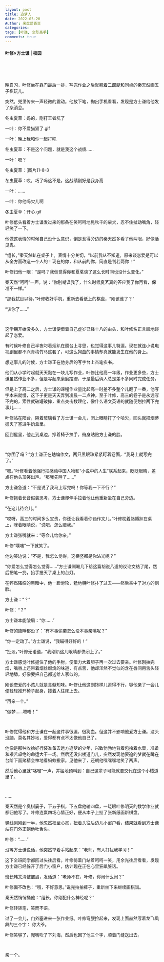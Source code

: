 ```yaml
---
layout: post
title: 追梦人
date: 2022-05-20
Author: 来盘茴香豆
categories: 
tags: [叶谦, 全职高手]
comments: true
--- 
```


#### 叶修×方士谦 | 校园


<br/><br/><br/>


晚自习，叶修坐在靠门最后一排，写完作业之后就翘着二郎腿和同桌的秦天然画五子棋玩儿。

突然，兜里传来一声轻微的震动。他放下笔，掏出手机看看，发现是方士谦给他发了条消息。

冬虫夏草：妈的，刚打王者坑了

一叶：你不爱猫猫了.gif

一叶：晚上我和你一起打吧

冬虫夏草：不是这个问题，就是我这个战绩……

一叶：嗯？

冬虫夏草：[图片]1-8-3

冬虫夏草：哎，巧了吗这不是，这战绩刚好是我身高

一叶：……

一叶：你他吗欠儿啊

冬虫夏草：开心.gif

叶修低头看着方士谦发过来的那条在笑呵呵地晃秋千的柴犬，忍不住扯动嘴角，轻轻笑了一下。

他做这表情的时候自己没什么意识，倒是惹得旁边的秦天然多看了他两眼，好像活见鬼。

“组长，”秦天然趴在桌子上，表情十分关切，“以前我从不知道，原来谈恋爱是可以从全方面改造一个人的！现在的你，和从前的你，简直是判若两你！”

叶修扫他一眼：“是吗？我倒觉得你和夏茗谈了这么长时间也没什么变化。”

秦天然“呵呵”一声，说：“你别嘲讽我了，什么时候夏茗真的答应我了你再看，保准不一样。”

“那我拭目以待。”叶修收好手机，重新去看纸上的棋盘，“刚该谁了？”

“该你了……”

<br/>

这学期开始没多久，方士谦便借着自己虚岁已经十八的由头，和叶修名正言顺地谈起了恋爱。

有时候叶修自己半夜叼着烟趴在窗台上寻思，也觉得这事儿特逗。现在就连小说电视剧里都不兴青梅竹马这套了，可这么狗血的事情却真就能发生在他的身上。

想这事儿的时候，方士谦正在他身后的写字台上奋笔疾书。

他们从小学时起就天天黏在一块儿写作业，叶修比他高一年级，作业更多些，方士谦虽然作业不多，但是写起来磨磨蹭蹭，于是最后俩人总是差不多同时完成任务。

但是上了高二之后，方士谦的课程作业量比起高一时差不多整个儿翻了一番，他写字本来就慢，这下子更是天天弄到凌晨一二点钟。至于叶修，高三的卷子是永远写不完的，索性就破罐破摔，重点突击数理化，像什么语文英语的就随便划拉两下完事儿……

叶修站在阳台，隔着玻璃看了方士谦一会儿，闭上眼睛打了个哈欠，回头就把烟蒂摁灭了塞进牛奶盒里。

回到屋里，他走到桌边，撑着椅子扶手，俯身贴贴方士谦的脸。

<br/>

“你困了吗？”方士谦正在瞎编作文，两只黑眼珠紧紧盯着卷面，“我马上就写完了。”

“嗯。”叶修看着他强行把感动中国人物和“小说中的人生”联系起来，眨眨眼睛，差点在他头顶笑出声。“那我先睡了……”

方士谦急道：“不是说了我马上写完吗！你等我一下不行？”

叶修拖着长音假装思考，方士谦却伸手拉着他让他重新坐在自己旁边。

“在这儿待会儿。”

“哎呀，高三的时间多么宝贵，你还让我看着你诌作文儿。”叶修枕着胳膊趴在桌上，眯着眼睛说，“说吧，怎么赔我。”

方士谦张嘴就来：“等会儿给你亲。”

叶修“噗嗤”一下就笑了。

他边笑边说：“不是，我怎么觉得，这横竖都是你沾光呢？”

“你爱怎么觉得怎么觉得……”方士谦唰唰几下给这篇胡说八道的议论文结了尾，然后把笔一扔，抬手摁灭了桌上的台灯。

在猝然降临的黑暗中，他一蹬滑轮，猛地朝叶修扑了过去——然后亲中了对方的侧脸。

方士谦：“？”

叶修：“？”

方士谦本能皱眉：“你……”

叶修的瞌睡都没了：“有本事偷袭怎么没本事亲嘴呢？”

“你一定动了。”方士谦说，“我瞄得好好的！”

“扯淡，”叶修无语道，“我刚趴这儿眼睛都快闭上了。”

方士谦感觉叶修握住了他的手肘，便借力大着胆子再一次过去要亲。叶修刚抽完烟，嘴唇上还带着烟丝燃烧的味道，有点苦，他却浑然不觉似的含在唇间用舌头轻轻地舔。好像要把自己都送给人家似的。

刚谈恋爱的小孩儿就是食髓知味。叶修让他这副馋样儿逗得不行，容他亲了一会儿便轻轻推开椅子起身，搂着人往床上去。

“再亲一个。”

“做梦……嗯唔！”

<br/>

叶修觉得他和方士谦在一起这件事很逗，很狗血。但这并不影响他爱方士谦。没头没脑，莫名其妙地，爱得都有点不太像他自己了。

他像是那种收拾好行装准备去远方追梦的少年，兴致勃勃地背着包拎着水壶，准备和艰苦卓绝的命运大干一场。然后还没出楼道门儿，突然发现他要追的梦就在蹲在台阶下面聚精会神地看蚂蚁搬家。见他来了，还朝他嘿嘿嘿地笑了两声。

然后他心里就“咯噔”一声，并猛地预料到：自己这辈子可能就要交代在这个小楼道里了。

<br/>

……

秦天然是个臭棋篓子，下五子棋，下五盘他输四盘，一眨眼叶修明天的数学作业就都归他写了。叶修连赢四场心情正好，便从本子上扯了张新纸画新棋盘。

竖线刚刚到一半，他忽然福至心灵，扭着头往后边儿小窗户看，结果就看到方士谦站在门外正朝他吐舌头。

叶修：“……”

没等方士谦说话，他突然举着手站起来：“老师，有人打扰我学习！”

这下全班同学都回过头往后看。叶修倚着门站着呵呵一笑，用余光往后看看，发现方士谦已经躲开了后门小窗户，估计现在正在心里狂飙脏话。

班长韩文清皱皱眉，发话道：“老师不在，叶修，你闹什么闹？”

叶修面不改色：“哦，不好意思。”说完拍拍裤子，重新坐下来继续画棋谱。

秦天然悄悄捅他：“组长，你刚犯什么神经呢？”

叶修转转笔，笑而不语。

过了一会儿，门外塞进来一张作业纸。叶修弯腰捡起来，发现上面赫然写着龙飞凤舞的三个字：
你大爷。

叶修笑够了，兜嘴吹了下刘海，然后也回了他三个字，顺着门缝送出去。

<br/>

亲一个。

<br/><br/><br/>
